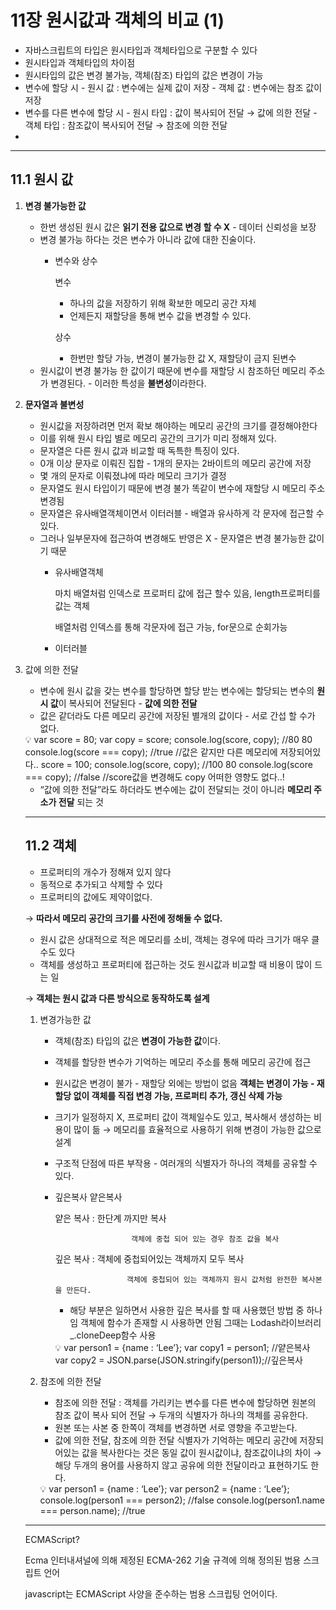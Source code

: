 # 11장 원시값과 객체의 비교 (1)

- 자바스크립트의 타입은 원시타입과 객체타입으로 구분할 수 있다
- 원시타입과 객체타입의 차이점
- 원시타입의 값은 변경 불가능, 객체(참조) 타입의 값은 변경이 가능
- 변수에 할당 시 - 원시 값 :  변수에는 실제 값이 저장
                           - 객체 값 : 변수에는 참조 값이 저장
- 변수를 다른 변수에 할당 시 - 원시 타입 : 값이 복사되어 전달 → 값에 의한 전달
                                                - 객체 타입 : 참조값이 복사되어 전달 → 참조에 의한 전달
- 

---

## 11.1 원시 값

1. **변경 불가능한 값**
    - 한번 생성된 원시 값은 **읽기 전용 값으로 변경 할 수 X** - 데이터 신뢰성을 보장
    - 변경 불가능 하다는 것은 변수가 아니라 값에 대한 진술이다.
        - 변수와 상수
            
            변수
            
            - 하나의 값을 저장하기 위해 확보한 메모리 공간 자체
            - 언제든지 재할당을 통해 변수 값을 변경할 수 있다.
            
            상수
            
            - 한번만 할당 가능, 변경이 불가능한 값 X, 재할당이 금지 된변수
    - 원시값이 변경 불가능 한 값이기 때문에 변수를 재할당 시 참조하던 메모리 주소가 변경된다. - 이러한 특성을 **불변성**이라한다.
2. **문자열과 불변성**
    - 원시값을 저장하려면 먼저 확보 해야하는 메모리 공간의 크기를 결정해야한다
    - 이를 위해 원시 타입 별로 메모리 공간의 크기가 미리 정해져 있다.
    - 문자열은 다른 원시 값과 비교할 때 독특한 특징이 있다.
    - 0개 이상 문자로 이뤄진 집합 - 1개의 문자는 2바이트의 메모리 공간에 저장
    - 몇 개의 문자로 이뤄졌냐에 따라 메모리 크기가 결정
    - 문자열도 원시 타입이기 때문에 변경 불가
    똑같이 변수에 재할당 시 메모리 주소 변경됨
    - 문자열은 유사배열객체이면서 이터러블 - 배열과 유사하게 각 문자에 접근할 수 있다.
    - 그러나 일부문자에 접근하여 변경해도 반영은 X - 문자열은 변경 불가능한 값이기 때문
        - 유사배열객체
            
            마치 배열처럼 인덱스로 프로퍼티 값에 접근 할수 있음, length프로퍼티를 값는 객체
            
            배열처럼 인덱스를 통해 각문자에 접근 가능, for문으로 순회가능
            
        - 이터러블
3. 값에 의한 전달
    - 변수에 원시 값을 갖는 변수를 할당하면 할당 받는 변수에는 할당되는 변수의 **원시 값**이 복사되어 전달된다 - **값에 의한 전달**
    - 값은 같더라도 다른 메모리 공간에 저장된 별개의 값이다 - 서로 간섭 할 수가 없다.
    
    <aside>
    💡 var score  = 80;
    var copy = score;
    console.log(score, copy); //80 80
    console.log(score === copy); //true
    //값은 같지만 다른 메모리에 저장되어있다..
    score = 100; 
    console.log(score, copy); //100 80
    console.log(score === copy); //false
    //score값을 변경해도 copy 어떠한 영향도 없다..!
    
    </aside>
    
    - “값에 의한 전달”라도 하더라도 변수에는 값이 전달되는 것이 아니라 **메모리 주소가 전달** 되는 것
    
    ---
    
    ## 11.2 객체
    
    - 프로퍼티의 개수가 정해져 있지 않다
    - 동적으로 추가되고 삭제할 수 있다
    - 프로퍼티의 값에도 제약이없다.
    
    → **따라서 메모리 공간의 크기를 사전에 정해둘 수  없다.**
    
    - 원시 값은 상대적으로 적은 메모리를 소비, 객체는 경우에 따라 크기가 매우 클 수도 있다
    - 객체를 생성하고 프로퍼티에 접근하는 것도 원시값과 비교할 때 비용이 많이 드는 일
    
    → **객체는 원시 값과 다른 방식으로 동작하도록 설계**
    
    1. 변경가능한 값
        - 객체(참조) 타입의 값은 **변경이 가능한 값**이다.
        - 객체를 할당한 변수가 기억하는 메모리 주소를 통해 메모리 공간에 접근
        - 원시값은 변경이 불가 - 재할당 외에는 방법이 없음
        **객체는 변경이 가능 - 재할당 없이 객체를 직접 변경 가능, 프로퍼티 추가, 갱신 삭제 가능**
        - 크기가 일정하지 X, 프로퍼티 값이 객체일수도 있고, 복사해서 생성하는 비용이 많이 듦 
        → 메모리를 효율적으로 사용하기 위해 변경이 가능한 값으로 설계
        - 구조적 단점에 따른 부작용 - 여러개의 식별자가 하나의 객체를 공유할 수 있다.
        
        - 깊은복사 얕은복사
            
            얕은 복사 : 한단계 까지만 복사
            
                               객체에 중첩 되어 있는 경우 참조 값을 복사
            
            깊은 복사 : 객체에 중첩되어있는 객체까지 모두 복사
            
                              객체에 중첩되어 있는 객체까지 원시 값처럼 완전한 복사본을 만든다.
            
            - 해당 부분은 일하면서 사용한 깊은 복사를 할 때 사용했던 방법 중 하나임
            객체에 함수가 존재할 시 사용하면 안됨
            그때는 Lodash라이브러리 _.cloneDeep함수 사용
            
            <aside>
            💡 var person1 = {name : ‘Lee’};
            var copy1 = person1; //얕은복사
            var copy2 = JSON.parse(JSON.stringify(person1));//깊은복사
            
            </aside>
            
    2. 참조에 의한 전달
        - 참조에 의한 전달 : 객체를 가리키는 변수를 다른 변수에 할당하면 원본의 참조 값이 복사 되어 전달 → 두개의 식별자가 하나의 객체를 공유한다.
        - 원본 또는 사본 중 한쪽이 객체를 변경하면 서로 영향을 주고받는다.
        - 값에 의한 전달, 참조에 의한 전달
        식별자가 기억하는 메모리 공간에 저장되어있는 값을 복사한다는 것은 동일
        값이 원시값이냐, 참조값이냐의 차이
        → 해당 두개의 용어를 사용하지 않고 공유에 의한 전달이라고 표현하기도 한다.
        
        <aside>
        💡 var person1 = {name : ‘Lee’};
        var person2 = {name : ‘Lee’};
        console.log(person1 === person2); //false
        console.log(person1.name === person.name); //true
        
        </aside>
        
    
    ---
    
    ECMAScript?
    
    Ecma 인터내셔널에 의해 제정된 ECMA-262 기술 규격에 의해 정의된 범용 스크립트 언어
    
    javascript는 ECMAScript 사양을 준수하는 범용 스크립팅 언어이다.